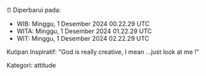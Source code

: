 ⏰ Diperbarui pada:
- WIB: Minggu, 1 Desember 2024 00.22.29 UTC
- WITA: Minggu, 1 Desember 2024 01.22.29 UTC
- WIT: Minggu, 1 Desember 2024 02.22.29 UTC

Kutipan Inspiratif:
"God is really creative, I mean ...just look at me !"


Kategori: attitude

